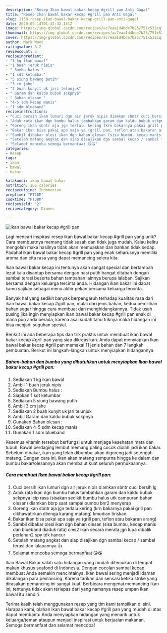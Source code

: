 ```yaml
---
description: "Resep Ikan bawal bakar kecap #grill pan Anti Gagal"
title: "Resep Ikan bawal bakar kecap #grill pan Anti Gagal"
slug: 1130-resep-ikan-bawal-bakar-kecap-grill-pan-anti-gagal
date: 2020-09-14T01:32:32.161Z
image: https://img-global.cpcdn.com/recipes/ac7eaa1d4bde7b25/751x532cq70/ikan-bawal-bakar-kecap-grill-pan-foto-resep-utama.jpg
thumbnail: https://img-global.cpcdn.com/recipes/ac7eaa1d4bde7b25/751x532cq70/ikan-bawal-bakar-kecap-grill-pan-foto-resep-utama.jpg
cover: https://img-global.cpcdn.com/recipes/ac7eaa1d4bde7b25/751x532cq70/ikan-bawal-bakar-kecap-grill-pan-foto-resep-utama.jpg
author: Mark Wood
ratingvalue: 3.2
reviewcount: 5
recipeingredient:
- "1 kg ikan bawal"
- "1 buah jeruk nipis"
- " Bumbu halus "
- "1 sdt ketumbar"
- "5 siung bawang putih"
- "3 cm jahe"
- "2 buah kunyit uk jari telunjuk"
- " Garam dan kaldu bubuk sckpnya"
- " Bahan olesan "
- "4-5 sdm kecap manis"
- "1 sdm blueband"
recipeinstructions:
- "Cuci bersih ikan lumuri dgn air jeruk nipis diamkan sbntr cuci bersih lg"
- "Aduk rata ikan dgn bumbu halus tambahkan garam dan kaldu bubuk sckpnya icip rasa (sisakan sedikit bumbu halus utk campuran bahan olesan) diamkan bbrp saat sampai bumbu bnr2 menyerap"
- "Goreng ikan sbntr aja jgn terlalu kering (krn bakarnya pakai grill pan dikhawatirkan dlmnga kurang matang) kmudian tiriskan"
- "Bakar ikan bisa pakai apa saja ya (grill pan, teflon atau bakaran arang)"
- "Sambil dibakar olesi ikan dgn bahan olesan (sisa bumbu, kecap manis dan blueband diaduk rata) oles2 ikan secara merata jgn lupa dibalik perlahan2 spy tdk hancur"
- "Setelah matang angkat dan siap disajikan dgn sambal kecap / sambal terasi dan lalapannya 👍"
- "Selamat mencoba semoga bermanfaat 😘😘"
categories:
- Resep
tags:
- ikan
- bawal
- bakar

katakunci: ikan bawal bakar 
nutrition: 166 calories
recipecuisine: Indonesian
preptime: "PT10M"
cooktime: "PT38M"
recipeyield: "2"
recipecategory: Dinner

---
```



![Ikan bawal bakar kecap #grill pan](https://img-global.cpcdn.com/recipes/ac7eaa1d4bde7b25/751x532cq70/ikan-bawal-bakar-kecap-grill-pan-foto-resep-utama.jpg)

Lagi mencari inspirasi resep ikan bawal bakar kecap #grill pan yang unik? Cara membuatnya memang tidak susah dan tidak juga mudah. Kalau keliru mengolah maka hasilnya tidak akan memuaskan dan bahkan tidak sedap. Padahal ikan bawal bakar kecap #grill pan yang enak seharusnya memiliki aroma dan cita rasa yang dapat memancing selera kita.

Ikan bawal bakar kecap ini tentunya akan sangat special dan bertambah lezat kala disantap bersama dengan nasi putih hangat ditabah dengan sambal terasi beserta bahan tambahan lainnya berupa lalaban. Sajikan bersama dengan keluarga tercinta anda. Hidangan ikan bakar ini dapat kamu sajikan sebagai menu akhir pekan bersama keluarga tercinta.

Banyak hal yang sedikit banyak berpengaruh terhadap kualitas rasa dari ikan bawal bakar kecap #grill pan, mulai dari jenis bahan, kedua pemilihan bahan segar hingga cara membuat dan menghidangkannya. Tidak usah pusing jika ingin menyiapkan ikan bawal bakar kecap #grill pan enak di mana pun anda berada, karena asal sudah tahu triknya maka hidangan ini bisa menjadi suguhan spesial.


Berikut ini ada beberapa tips dan trik praktis untuk membuat ikan bawal bakar kecap #grill pan yang siap dikreasikan. Anda dapat menyiapkan Ikan bawal bakar kecap #grill pan memakai 11 jenis bahan dan 7 langkah pembuatan. Berikut ini langkah-langkah untuk menyiapkan hidangannya.

<!--inarticleads1-->

##### Bahan-bahan dan bumbu yang dibutuhkan untuk menyiapkan Ikan bawal bakar kecap #grill pan:

1. Sediakan 1 kg ikan bawal
1. Ambil 1 buah jeruk nipis
1. Sediakan  Bumbu halus :
1. Siapkan 1 sdt ketumbar
1. Sediakan 5 siung bawang putih
1. Ambil 3 cm jahe
1. Sediakan 2 buah kunyit uk jari telunjuk
1. Ambil  Garam dan kaldu bubuk sckpnya
1. Gunakan  Bahan olesan :
1. Sediakan 4-5 sdm kecap manis
1. Gunakan 1 sdm blueband


Kesemua vitamin tersebut berfungsi untuk menjaga kesehatan mata dan tubuh. Bawal berdaging lembut memang paling cocok diolah jadi ikan bakar. Sebelum dibakar, ikan yang telah dibumbui akan digoreng jadi setengah matang. Dengan cara ini, ikan akan matang sempurna hingga ke dalam dan bumbu bakar/olesannya akan membalut kuat seluruh permukaannya. 

<!--inarticleads2-->

##### Cara membuat Ikan bawal bakar kecap #grill pan:

1. Cuci bersih ikan lumuri dgn air jeruk nipis diamkan sbntr cuci bersih lg
1. Aduk rata ikan dgn bumbu halus tambahkan garam dan kaldu bubuk sckpnya icip rasa (sisakan sedikit bumbu halus utk campuran bahan olesan) diamkan bbrp saat sampai bumbu bnr2 menyerap
1. Goreng ikan sbntr aja jgn terlalu kering (krn bakarnya pakai grill pan dikhawatirkan dlmnga kurang matang) kmudian tiriskan
1. Bakar ikan bisa pakai apa saja ya (grill pan, teflon atau bakaran arang)
1. Sambil dibakar olesi ikan dgn bahan olesan (sisa bumbu, kecap manis dan blueband diaduk rata) oles2 ikan secara merata jgn lupa dibalik perlahan2 spy tdk hancur
1. Setelah matang angkat dan siap disajikan dgn sambal kecap / sambal terasi dan lalapannya 👍
1. Selamat mencoba semoga bermanfaat 😘😘


Ikan Bawal Bakar salah satu hidangan yang mudah ditemukan di tempat makan khusus seafood di Indonesia. Dengan cocolan sambal kecap membuat Anda semakin mencintainya. Ikan bawal sering menjadi idaman dikalangan para pemancing. Karena tarikan dan sensasi ketika strike yang dirasakan pemancing ini sangat kuat. Berbicara mengenai memancing ikan ini, tentunya tidak akan terlepas dari yang namanya resep umpan ikan bawal itu sendiri. 

Terima kasih telah menggunakan resep yang tim kami tampilkan di sini. Harapan kami, olahan Ikan bawal bakar kecap #grill pan yang mudah di atas dapat membantu Anda menyiapkan hidangan yang menarik untuk keluarga/teman ataupun menjadi inspirasi untuk berjualan makanan. Semoga bermanfaat dan selamat mencoba!
